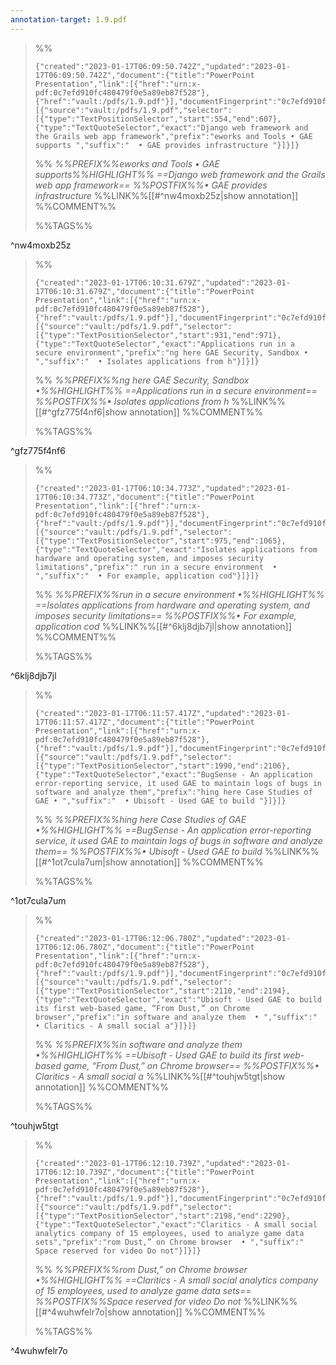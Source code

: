 ```yaml
---
annotation-target: 1.9.pdf
---
```



>%%
>```annotation-json
>{"created":"2023-01-17T06:09:50.742Z","updated":"2023-01-17T06:09:50.742Z","document":{"title":"PowerPoint Presentation","link":[{"href":"urn:x-pdf:0c7efd910fc480479f0e5a89eb87f528"},{"href":"vault:/pdfs/1.9.pdf"}],"documentFingerprint":"0c7efd910fc480479f0e5a89eb87f528"},"uri":"vault:/pdfs/1.9.pdf","target":[{"source":"vault:/pdfs/1.9.pdf","selector":[{"type":"TextPositionSelector","start":554,"end":607},{"type":"TextQuoteSelector","exact":"Django web framework and the Grails web app framework","prefix":"eworks and Tools • GAE supports ","suffix":"  • GAE provides infrastructure "}]}]}
>```
>%%
>*%%PREFIX%%eworks and Tools • GAE supports%%HIGHLIGHT%% ==Django web framework and the Grails web app framework== %%POSTFIX%%• GAE provides infrastructure*
>%%LINK%%[[#^nw4moxb25z|show annotation]]
>%%COMMENT%%
>
>%%TAGS%%
>
^nw4moxb25z


>%%
>```annotation-json
>{"created":"2023-01-17T06:10:31.679Z","updated":"2023-01-17T06:10:31.679Z","document":{"title":"PowerPoint Presentation","link":[{"href":"urn:x-pdf:0c7efd910fc480479f0e5a89eb87f528"},{"href":"vault:/pdfs/1.9.pdf"}],"documentFingerprint":"0c7efd910fc480479f0e5a89eb87f528"},"uri":"vault:/pdfs/1.9.pdf","target":[{"source":"vault:/pdfs/1.9.pdf","selector":[{"type":"TextPositionSelector","start":931,"end":971},{"type":"TextQuoteSelector","exact":"Applications run in a secure environment","prefix":"ng here GAE Security, Sandbox • ","suffix":"  • Isolates applications from h"}]}]}
>```
>%%
>*%%PREFIX%%ng here GAE Security, Sandbox •%%HIGHLIGHT%% ==Applications run in a secure environment== %%POSTFIX%%• Isolates applications from h*
>%%LINK%%[[#^gfz775f4nf6|show annotation]]
>%%COMMENT%%
>
>%%TAGS%%
>
^gfz775f4nf6


>%%
>```annotation-json
>{"created":"2023-01-17T06:10:34.773Z","updated":"2023-01-17T06:10:34.773Z","document":{"title":"PowerPoint Presentation","link":[{"href":"urn:x-pdf:0c7efd910fc480479f0e5a89eb87f528"},{"href":"vault:/pdfs/1.9.pdf"}],"documentFingerprint":"0c7efd910fc480479f0e5a89eb87f528"},"uri":"vault:/pdfs/1.9.pdf","target":[{"source":"vault:/pdfs/1.9.pdf","selector":[{"type":"TextPositionSelector","start":975,"end":1065},{"type":"TextQuoteSelector","exact":"Isolates applications from hardware and operating system, and imposes security limitations","prefix":" run in a secure environment  • ","suffix":"  • For example, application cod"}]}]}
>```
>%%
>*%%PREFIX%%run in a secure environment  •%%HIGHLIGHT%% ==Isolates applications from hardware and operating system, and imposes security limitations== %%POSTFIX%%• For example, application cod*
>%%LINK%%[[#^6klj8djb7jl|show annotation]]
>%%COMMENT%%
>
>%%TAGS%%
>
^6klj8djb7jl


>%%
>```annotation-json
>{"created":"2023-01-17T06:11:57.417Z","updated":"2023-01-17T06:11:57.417Z","document":{"title":"PowerPoint Presentation","link":[{"href":"urn:x-pdf:0c7efd910fc480479f0e5a89eb87f528"},{"href":"vault:/pdfs/1.9.pdf"}],"documentFingerprint":"0c7efd910fc480479f0e5a89eb87f528"},"uri":"vault:/pdfs/1.9.pdf","target":[{"source":"vault:/pdfs/1.9.pdf","selector":[{"type":"TextPositionSelector","start":1990,"end":2106},{"type":"TextQuoteSelector","exact":"BugSense - An application error-reporting service, it used GAE to maintain logs of bugs in software and analyze them","prefix":"hing here Case Studies of GAE • ","suffix":"  • Ubisoft - Used GAE to build "}]}]}
>```
>%%
>*%%PREFIX%%hing here Case Studies of GAE •%%HIGHLIGHT%% ==BugSense - An application error-reporting service, it used GAE to maintain logs of bugs in software and analyze them== %%POSTFIX%%• Ubisoft - Used GAE to build*
>%%LINK%%[[#^1ot7cula7um|show annotation]]
>%%COMMENT%%
>
>%%TAGS%%
>
^1ot7cula7um


>%%
>```annotation-json
>{"created":"2023-01-17T06:12:06.780Z","updated":"2023-01-17T06:12:06.780Z","document":{"title":"PowerPoint Presentation","link":[{"href":"urn:x-pdf:0c7efd910fc480479f0e5a89eb87f528"},{"href":"vault:/pdfs/1.9.pdf"}],"documentFingerprint":"0c7efd910fc480479f0e5a89eb87f528"},"uri":"vault:/pdfs/1.9.pdf","target":[{"source":"vault:/pdfs/1.9.pdf","selector":[{"type":"TextPositionSelector","start":2110,"end":2194},{"type":"TextQuoteSelector","exact":"Ubisoft - Used GAE to build its first web-based game, “From Dust,” on Chrome browser","prefix":"in software and analyze them  • ","suffix":"  • Claritics - A small social a"}]}]}
>```
>%%
>*%%PREFIX%%in software and analyze them  •%%HIGHLIGHT%% ==Ubisoft - Used GAE to build its first web-based game, “From Dust,” on Chrome browser== %%POSTFIX%%• Claritics - A small social a*
>%%LINK%%[[#^touhjw5tgt|show annotation]]
>%%COMMENT%%
>
>%%TAGS%%
>
^touhjw5tgt


>%%
>```annotation-json
>{"created":"2023-01-17T06:12:10.739Z","updated":"2023-01-17T06:12:10.739Z","document":{"title":"PowerPoint Presentation","link":[{"href":"urn:x-pdf:0c7efd910fc480479f0e5a89eb87f528"},{"href":"vault:/pdfs/1.9.pdf"}],"documentFingerprint":"0c7efd910fc480479f0e5a89eb87f528"},"uri":"vault:/pdfs/1.9.pdf","target":[{"source":"vault:/pdfs/1.9.pdf","selector":[{"type":"TextPositionSelector","start":2198,"end":2290},{"type":"TextQuoteSelector","exact":"Claritics - A small social analytics company of 15 employees, used to analyze game data sets","prefix":"rom Dust,” on Chrome browser  • ","suffix":" Space reserved for video Do not"}]}]}
>```
>%%
>*%%PREFIX%%rom Dust,” on Chrome browser  •%%HIGHLIGHT%% ==Claritics - A small social analytics company of 15 employees, used to analyze game data sets== %%POSTFIX%%Space reserved for video Do not*
>%%LINK%%[[#^4wuhwfelr7o|show annotation]]
>%%COMMENT%%
>
>%%TAGS%%
>
^4wuhwfelr7o
